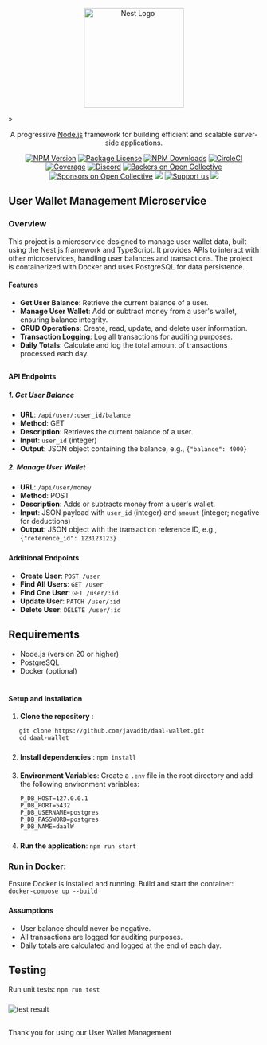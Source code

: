 
<p align="center">  
  <a href="http://nestjs.com/" target="blank"><img src="https://nestjs.com/img/logo-small.svg" width="200" alt="Nest Logo" /></a>  
</p>  

[circleci-image]: https://img.shields.io/circleci/build/github/nestjs/nest/master?token=abc123def456
[circleci-url]: https://circleci.com/gh/nestjs/nest
»
  <p align="center">A progressive <a href="http://nodejs.org" target="_blank">Node.js</a> framework for building efficient and scalable server-side applications.</p>  
    <p align="center">  
<a href="https://www.npmjs.com/~nestjscore" target="_blank"><img src="https://img.shields.io/npm/v/@nestjs/core.svg" alt="NPM Version" /></a>  
<a href="https://www.npmjs.com/~nestjscore" target="_blank"><img src="https://img.shields.io/npm/l/@nestjs/core.svg" alt="Package License" /></a>  
<a href="https://www.npmjs.com/~nestjscore" target="_blank"><img src="https://img.shields.io/npm/dm/@nestjs/common.svg" alt="NPM Downloads" /></a>  
<a href="https://circleci.com/gh/nestjs/nest" target="_blank"><img src="https://img.shields.io/circleci/build/github/nestjs/nest/master" alt="CircleCI" /></a>  
<a href="https://coveralls.io/github/nestjs/nest?branch=master" target="_blank"><img src="https://coveralls.io/repos/github/nestjs/nest/badge.svg?branch=master#9" alt="Coverage" /></a>  
<a href="https://discord.gg/G7Qnnhy" target="_blank"><img src="https://img.shields.io/badge/discord-online-brightgreen.svg" alt="Discord"/></a>  
<a href="https://opencollective.com/nest#backer" target="_blank"><img src="https://opencollective.com/nest/backers/badge.svg" alt="Backers on Open Collective" /></a>  
<a href="https://opencollective.com/nest#sponsor" target="_blank"><img src="https://opencollective.com/nest/sponsors/badge.svg" alt="Sponsors on Open Collective" /></a>  
  <a href="https://paypal.me/kamilmysliwiec" target="_blank"><img src="https://img.shields.io/badge/Donate-PayPal-ff3f59.svg"/></a>  
    <a href="https://opencollective.com/nest#sponsor"  target="_blank"><img src="https://img.shields.io/badge/Support%20us-Open%20Collective-41B883.svg" alt="Support us"></a>  
  <a href="https://twitter.com/nestframework" target="_blank"><img src="https://img.shields.io/twitter/follow/nestframework.svg?style=social&label=Follow"></a>  
</p>  
  <!--[![Backers on Open Collective](https://opencollective.com/nest/backers/badge.svg)](https://opencollective.com/nest#backer)  
  [![Sponsors on Open Collective](https://opencollective.com/nest/sponsors/badge.svg)](https://opencollective.com/nest#sponsor)-->  

## User Wallet Management Microservice

### Overview
This project is a microservice designed to manage user wallet data, built using the Nest.js framework and TypeScript. It provides APIs to interact with other microservices, handling user balances and transactions. The project is containerized with Docker and uses PostgreSQL for data persistence.

#### Features
- **Get User Balance**: Retrieve the current balance of a user.
- **Manage User Wallet**: Add or subtract money from a user's wallet, ensuring balance integrity.
- **CRUD Operations**: Create, read, update, and delete user information.
- **Transaction Logging**: Log all transactions for auditing purposes.
- **Daily Totals**: Calculate and log the total amount of transactions processed each day.

##
#### API Endpoints

##### 1. Get User Balance

-   **URL**: `/api/user/:user_id/balance`
-   **Method**: GET
-   **Description**: Retrieves the current balance of a user.
-   **Input**: `user_id` (integer)
-   **Output**: JSON object containing the balance, e.g., `{"balance": 4000}`

##### 2. Manage User Wallet

-   **URL**: `/api/user/money`
-   **Method**: POST
-   **Description**: Adds or subtracts money from a user's wallet.
-   **Input**: JSON payload with `user_id` (integer) and `amount` (integer; negative for deductions)
-   **Output**: JSON object with the transaction reference ID, e.g., `{"reference_id": 123123123}`

###
#### Additional Endpoints

-   **Create User**: `POST /user`
-   **Find All Users**: `GET /user`
-   **Find One User**: `GET /user/:id`
-   **Update User**: `PATCH /user/:id`
-   **Delete User**: `DELETE /user/:id`

## Requirements

- Node.js (version 20  or higher)
- PostgreSQL
- Docker (optional)


#
#### Setup and Installation

1.  **Clone the repository** :  
   ```
      git clone https://github.com/javadib/daal-wallet.git 
      cd daal-wallet
   ```


###
2. **Install dependencies** :
   ```npm install```

####
3.  **Environment Variables**: Create a `.env` file in the root directory and add the following environment variables:

    ```
    P_DB_HOST=127.0.0.1
    P_DB_PORT=5432
    P_DB_USERNAME=postgres
    P_DB_PASSWORD=postgres
    P_DB_NAME=daalW
    ```

###
4.  **Run the application**:
    `npm run start`

### Run in Docker: 
Ensure Docker is installed and running. Build and start the container:    
    `docker-compose up --build`

###
#### Assumptions
-   User balance should never be negative.
-   All transactions are logged for auditing purposes.
-   Daily totals are calculated and logged at the end of each day.

## Testing
Run unit tests:
`npm run test`

###
![test result](doc/test-result.png)


##
Thank you for using our User Wallet Management